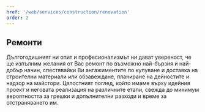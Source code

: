 ```yaml
---
href: '/web/services/construction/renovation'
order: 2
---
```

## **Ремонти**
Дългогодишният ни опит и професионализмът ни дават увереност, че ще изпълним желания от Вас ремонт по възможно най-бързия и най-добър начин, спестявайки Ви ангажиментите по купуване и доставка на строителни материали или обзавеждане, планиране на дейностите и надзор на майстори. Цялостният поглед, който имаме върху идейния проект и неговата реализация на различните етапи, свежда до минимум вероятността за грешки и допълнителни разходи и време за отстраняването им.